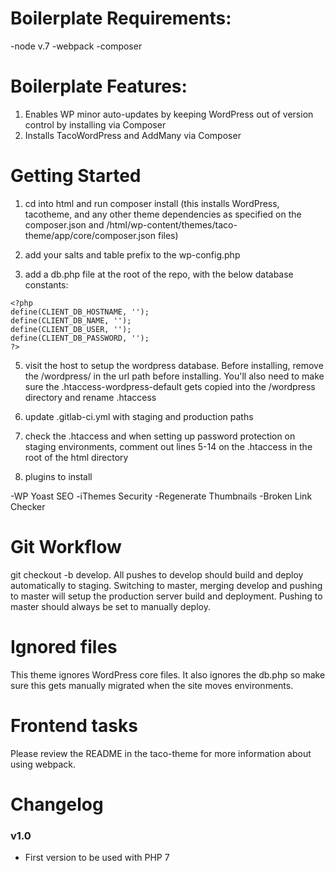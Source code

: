 # Boilerplate Requirements:

-node v.7
-webpack
-composer

# Boilerplate Features:

1. Enables WP minor auto-updates by keeping WordPress out of version control by installing via Composer
2. Installs TacoWordPress and AddMany via Composer

# Getting Started

1. cd into html and run composer install (this installs WordPress, tacotheme, and any other theme dependencies as specified on the composer.json and /html/wp-content/themes/taco-theme/app/core/composer.json files)

3. add your salts and table prefix to the wp-config.php

4. add a db.php file at the root of the repo, with the below database constants:

```
<?php
define(CLIENT_DB_HOSTNAME, '');
define(CLIENT_DB_NAME, '');
define(CLIENT_DB_USER, '');
define(CLIENT_DB_PASSWORD, '');
?>
```

5. visit the host to setup the wordpress database. Before installing, remove the /wordpress/ in the url path before installing. You'll also need to make sure the .htaccess-wordpress-default gets copied into the /wordpress directory and rename .htaccess

5. update .gitlab-ci.yml with staging and production paths

6. check the .htaccess and when setting up password protection on staging environments, comment out lines 5-14 on the .htaccess in the root of the html directory

7. plugins to install

-WP Yoast SEO
-iThemes Security
-Regenerate Thumbnails
-Broken Link Checker


# Git Workflow

git checkout -b develop. All pushes to develop should build and deploy automatically to staging. Switching to master, merging develop and pushing to master will setup the production server build and deployment. Pushing to master should always be set to manually deploy.


# Ignored files

This theme ignores WordPress core files. It also ignores the db.php so make sure this gets manually migrated when the site moves environments.

# Frontend tasks

Please review the README in the taco-theme for more information about using webpack.


# Changelog
### v1.0
* First version to be used with PHP 7